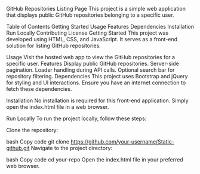 GitHub Repositories Listing Page
This project is a simple web application that displays public GitHub repositories belonging to a specific user.

Table of Contents
Getting Started
Usage
Features
Dependencies
Installation
Run Locally
Contributing
License
Getting Started
This project was developed using HTML, CSS, and JavaScript. It serves as a front-end solution for listing GitHub repositories.

Usage
Visit the hosted web app to view the GitHub repositories for a specific user.
Features
Display public GitHub repositories.
Server-side pagination.
Loader handling during API calls.
Optional search bar for repository filtering.
Dependencies
This project uses Bootstrap and jQuery for styling and UI interactions. Ensure you have an internet connection to fetch these dependencies.

Installation
No installation is required for this front-end application. Simply open the index.html file in a web browser.

Run Locally
To run the project locally, follow these steps:

Clone the repository:

bash
Copy code
git clone https://github.com/your-username/Static-github.git
Navigate to the project directory:

bash
Copy code
cd your-repo
Open the index.html file in your preferred web browser.
